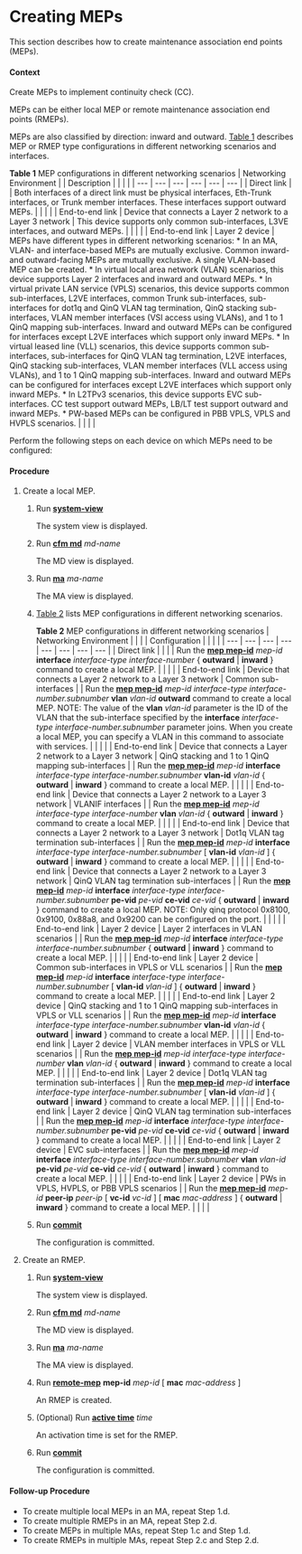 Creating MEPs
=============

This section describes how to create maintenance association end points (MEPs).

#### Context

Create MEPs to implement continuity check (CC).

MEPs can be either local MEP or remote maintenance association end points (RMEPs).

MEPs are also classified by direction: inward and outward. [Table 1](#EN-US_TASK_0172361944__tab_dc_vrp_cfm_cfg_00000901) describes MEP or RMEP type configurations in different networking scenarios and interfaces.

**Table 1** MEP configurations in different networking scenarios
| Networking Environment | | Description | | | |
| --- | --- | --- | --- | --- | --- |
| Direct link | | Both interfaces of a direct link must be physical interfaces, Eth-Trunk interfaces, or Trunk member interfaces. These interfaces support outward MEPs. | | | |
| End-to-end link | Device that connects a Layer 2 network to a Layer 3 network | This device supports only common sub-interfaces, L3VE interfaces, and outward MEPs. | | | |
| End-to-end link | Layer 2 device | MEPs have different types in different networking scenarios:  * In an MA, VLAN- and interface-based MEPs are mutually exclusive. Common inward- and outward-facing MEPs are mutually exclusive. A single VLAN-based MEP can be created. * In virtual local area network (VLAN) scenarios, this device supports Layer 2 interfaces and inward and outward MEPs. * In virtual private LAN service (VPLS) scenarios, this device supports common sub-interfaces, L2VE interfaces, common Trunk sub-interfaces, sub-interfaces for dot1q and QinQ VLAN tag termination, QinQ stacking sub-interfaces, VLAN member interfaces (VSI access using VLANs), and 1 to 1 QinQ mapping sub-interfaces. Inward and outward MEPs can be configured for interfaces except L2VE interfaces which support only inward MEPs. * In virtual leased line (VLL) scenarios, this device supports common sub-interfaces, sub-interfaces for QinQ VLAN tag termination, L2VE interfaces, QinQ stacking sub-interfaces, VLAN member interfaces (VLL access using VLANs), and 1 to 1 QinQ mapping sub-interfaces. Inward and outward MEPs can be configured for interfaces except L2VE interfaces which support only inward MEPs. * In L2TPv3 scenarios, this device supports EVC sub-interfaces. CC test support outward MEPs, LB/LT test support outward and inward MEPs. * PW-based MEPs can be configured in PBB VPLS, VPLS and HVPLS scenarios. | | | |

Perform the following steps on each device on which MEPs need to be configured:


#### Procedure

1. Create a local MEP.
   1. Run [**system-view**](cmdqueryname=system-view)
      
      
      
      The system view is displayed.
   2. Run [**cfm md**](cmdqueryname=cfm+md) *md-name*
      
      
      
      The MD view is displayed.
   3. Run [**ma**](cmdqueryname=ma) *ma-name*
      
      
      
      The MA view is displayed.
   4. [Table 2](#EN-US_TASK_0172361944__tab_dc_vrp_cfm_cfg_00000902) lists MEP configurations in different networking scenarios.
      
      
      
      **Table 2** MEP configurations in different networking scenarios
      | Networking Environment | | | | Configuration | | | |
      | --- | --- | --- | --- | --- | --- | --- | --- |
      | Direct link | | | | Run the [**mep mep-id**](cmdqueryname=mep+mep-id) *mep-id* **interface** *interface-type* *interface-number* { **outward** | **inward** } command to create a local MEP. | | | |
      | End-to-end link | Device that connects a Layer 2 network to a Layer 3 network | Common sub-interfaces | | Run the [**mep mep-id**](cmdqueryname=mep+mep-id) *mep-id* *interface-type interface-number.subnumber* **vlan** *vlan-id* **outward** command to create a local MEP.  NOTE:  The value of the **vlan** *vlan-id* parameter is the ID of the VLAN that the sub-interface specified by the **interface** *interface-type interface-number.subnumber* parameter joins. When you create a local MEP, you can specify a VLAN in this command to associate with services. | | | |
      | End-to-end link | Device that connects a Layer 2 network to a Layer 3 network | QinQ stacking and 1 to 1 QinQ mapping sub-interfaces | | Run the [**mep mep-id**](cmdqueryname=mep+mep-id) *mep-id* **interface** *interface-type interface-number.subnumber* **vlan-id** *vlan-id* { **outward** | **inward** } command to create a local MEP. | | | |
      | End-to-end link | Device that connects a Layer 2 network to a Layer 3 network | VLANIF interfaces | | Run the [**mep mep-id**](cmdqueryname=mep+mep-id) *mep-id* *interface-type interface-number* **vlan** *vlan-id* { **outward** | **inward** } command to create a local MEP. | | | |
      | End-to-end link | Device that connects a Layer 2 network to a Layer 3 network | Dot1q VLAN tag termination sub-interfaces | | Run the [**mep mep-id**](cmdqueryname=mep+mep-id) *mep-id* **interface** *interface-type interface-number.subnumber* [ **vlan-id** *vlan-id* ] { **outward** | **inward** } command to create a local MEP. | | | |
      | End-to-end link | Device that connects a Layer 2 network to a Layer 3 network | QinQ VLAN tag termination sub-interfaces | | Run the [**mep mep-id**](cmdqueryname=mep+mep-id) *mep-id* **interface** *interface-type interface-number.subnumber* **pe-vid** *pe-vid* **ce-vid** *ce-vid* { **outward** | **inward** } command to create a local MEP.  NOTE:  Only qinq protocol 0x8100, 0x9100, 0x88a8, and 0x9200 can be configured on the port. | | | |
      | End-to-end link | Layer 2 device | Layer 2 interfaces in VLAN scenarios | | Run the [**mep mep-id**](cmdqueryname=mep+mep-id) *mep-id* **interface** *interface-type interface-number.subnumber* { **outward** | **inward** } command to create a local MEP. | | | |
      | End-to-end link | Layer 2 device | Common sub-interfaces in VPLS or VLL scenarios | | Run the [**mep mep-id**](cmdqueryname=mep+mep-id) *mep-id* **interface** *interface-type interface-number.subnumber* [ **vlan-id** *vlan-id* ] { **outward** | **inward** } command to create a local MEP. | | | |
      | End-to-end link | Layer 2 device | QinQ stacking and 1 to 1 QinQ mapping sub-interfaces in VPLS or VLL scenarios | | Run the [**mep mep-id**](cmdqueryname=mep+mep-id) *mep-id* **interface** *interface-type interface-number.subnumber* **vlan-id** *vlan-id* { **outward** | **inward** } command to create a local MEP. | | | |
      | End-to-end link | Layer 2 device | VLAN member interfaces in VPLS or VLL scenarios | | Run the [**mep mep-id**](cmdqueryname=mep+mep-id) *mep-id* *interface-type interface-number* **vlan** *vlan-id* { **outward** | **inward** } command to create a local MEP. | | | |
      | End-to-end link | Layer 2 device | Dot1q VLAN tag termination sub-interfaces | | Run the [**mep mep-id**](cmdqueryname=mep+mep-id) *mep-id* **interface** *interface-type interface-number.subnumber* [ **vlan-id** *vlan-id* ] { **outward** | **inward** } command to create a local MEP. | | | |
      | End-to-end link | Layer 2 device | QinQ VLAN tag termination sub-interfaces | | Run the [**mep mep-id**](cmdqueryname=mep+mep-id) *mep-id* **interface** *interface-type interface-number.subnumber* **pe-vid** *pe-vid* **ce-vid** *ce-vid* { **outward** | **inward** } command to create a local MEP. | | | |
      | End-to-end link | Layer 2 device | EVC sub-interfaces | | Run the [**mep mep-id**](cmdqueryname=mep+mep-id) *mep-id* **interface** *interface-type interface-number.subnumber* **vlan** *vlan-id* **pe-vid** *pe-vid* **ce-vid** *ce-vid* { **outward** | **inward** } command to create a local MEP. | | | |
      | End-to-end link | Layer 2 device | PWs in VPLS, HVPLS, or PBB VPLS scenarios | | Run the [**mep mep-id**](cmdqueryname=mep+mep-id) *mep-id* **peer-ip** *peer-ip* [ **vc-id** *vc-id* ] [ **mac** *mac-address* ] { **outward** | **inward** } command to create a local MEP. | | | |
   5. Run [**commit**](cmdqueryname=commit)
      
      
      
      The configuration is committed.
2. Create an RMEP.
   1. Run [**system-view**](cmdqueryname=system-view)
      
      
      
      The system view is displayed.
   2. Run [**cfm md**](cmdqueryname=cfm+md) *md-name*
      
      
      
      The MD view is displayed.
   3. Run [**ma**](cmdqueryname=ma) *ma-name*
      
      
      
      The MA view is displayed.
   4. Run [**remote-mep**](cmdqueryname=remote-mep) **mep-id** *mep-id* [ **mac** *mac-address* ]
      
      
      
      An RMEP is created.
   5. (Optional) Run [**active time**](cmdqueryname=active+time) *time*
      
      
      
      An activation time is set for the RMEP.
   6. Run [**commit**](cmdqueryname=commit)
      
      
      
      The configuration is committed.

#### Follow-up Procedure

* To create multiple local MEPs in an MA, repeat Step 1.d.
* To create multiple RMEPs in an MA, repeat Step 2.d.
* To create MEPs in multiple MAs, repeat Step 1.c and Step 1.d.
* To create RMEPs in multiple MAs, repeat Step 2.c and Step 2.d.